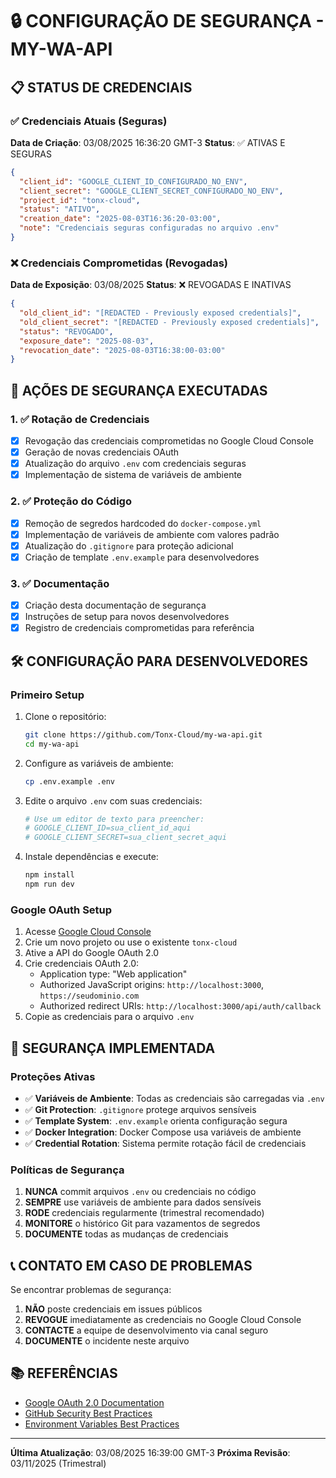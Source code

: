 # 🔒 CONFIGURAÇÃO DE SEGURANÇA - MY-WA-API

## 📋 STATUS DE CREDENCIAIS

### ✅ Credenciais Atuais (Seguras)
**Data de Criação**: 03/08/2025 16:36:20 GMT-3
**Status**: ✅ ATIVAS E SEGURAS

```json
{
  "client_id": "GOOGLE_CLIENT_ID_CONFIGURADO_NO_ENV",
  "client_secret": "GOOGLE_CLIENT_SECRET_CONFIGURADO_NO_ENV",
  "project_id": "tonx-cloud",
  "status": "ATIVO",
  "creation_date": "2025-08-03T16:36:20-03:00",
  "note": "Credenciais seguras configuradas no arquivo .env"
}
```

### ❌ Credenciais Comprometidas (Revogadas)
**Data de Exposição**: 03/08/2025
**Status**: ❌ REVOGADAS E INATIVAS

```json
{
  "old_client_id": "[REDACTED - Previously exposed credentials]",
  "old_client_secret": "[REDACTED - Previously exposed credentials]",
  "status": "REVOGADO",
  "exposure_date": "2025-08-03",
  "revocation_date": "2025-08-03T16:38:00-03:00"
}
```

## 🚨 AÇÕES DE SEGURANÇA EXECUTADAS

### 1. ✅ Rotação de Credenciais
- [x] Revogação das credenciais comprometidas no Google Cloud Console
- [x] Geração de novas credenciais OAuth
- [x] Atualização do arquivo `.env` com credenciais seguras
- [x] Implementação de sistema de variáveis de ambiente

### 2. ✅ Proteção do Código
- [x] Remoção de segredos hardcoded do `docker-compose.yml`
- [x] Implementação de variáveis de ambiente com valores padrão
- [x] Atualização do `.gitignore` para proteção adicional
- [x] Criação de template `.env.example` para desenvolvedores

### 3. ✅ Documentação
- [x] Criação desta documentação de segurança
- [x] Instruções de setup para novos desenvolvedores
- [x] Registro de credenciais comprometidas para referência

## 🛠️ CONFIGURAÇÃO PARA DESENVOLVEDORES

### Primeiro Setup
1. Clone o repositório:
   ```bash
   git clone https://github.com/Tonx-Cloud/my-wa-api.git
   cd my-wa-api
   ```

2. Configure as variáveis de ambiente:
   ```bash
   cp .env.example .env
   ```

3. Edite o arquivo `.env` com suas credenciais:
   ```bash
   # Use um editor de texto para preencher:
   # GOOGLE_CLIENT_ID=sua_client_id_aqui
   # GOOGLE_CLIENT_SECRET=sua_client_secret_aqui
   ```

4. Instale dependências e execute:
   ```bash
   npm install
   npm run dev
   ```

### Google OAuth Setup
1. Acesse [Google Cloud Console](https://console.cloud.google.com/apis/credentials)
2. Crie um novo projeto ou use o existente `tonx-cloud`
3. Ative a API do Google OAuth 2.0
4. Crie credenciais OAuth 2.0:
   - Application type: "Web application"
   - Authorized JavaScript origins: `http://localhost:3000`, `https://seudominio.com`
   - Authorized redirect URIs: `http://localhost:3000/api/auth/callback`
5. Copie as credenciais para o arquivo `.env`

## 🔐 SEGURANÇA IMPLEMENTADA

### Proteções Ativas
- ✅ **Variáveis de Ambiente**: Todas as credenciais são carregadas via `.env`
- ✅ **Git Protection**: `.gitignore` protege arquivos sensíveis
- ✅ **Template System**: `.env.example` orienta configuração segura
- ✅ **Docker Integration**: Docker Compose usa variáveis de ambiente
- ✅ **Credential Rotation**: Sistema permite rotação fácil de credenciais

### Políticas de Segurança
1. **NUNCA** commit arquivos `.env` ou credenciais no código
2. **SEMPRE** use variáveis de ambiente para dados sensíveis
3. **RODE** credenciais regularmente (trimestral recomendado)
4. **MONITORE** o histórico Git para vazamentos de segredos
5. **DOCUMENTE** todas as mudanças de credenciais

## 📞 CONTATO EM CASO DE PROBLEMAS

Se encontrar problemas de segurança:
1. **NÃO** poste credenciais em issues públicos
2. **REVOGUE** imediatamente as credenciais no Google Cloud Console
3. **CONTACTE** a equipe de desenvolvimento via canal seguro
4. **DOCUMENTE** o incidente neste arquivo

## 📚 REFERÊNCIAS

- [Google OAuth 2.0 Documentation](https://developers.google.com/identity/protocols/oauth2)
- [GitHub Security Best Practices](https://docs.github.com/en/code-security)
- [Environment Variables Best Practices](https://12factor.net/config)

---

**Última Atualização**: 03/08/2025 16:39:00 GMT-3
**Próxima Revisão**: 03/11/2025 (Trimestral)
